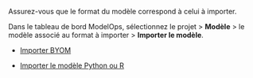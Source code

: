 Assurez-vous que le format du modèle correspond à celui à importer.

Dans le tableau de bord ModelOps, sélectionnez le projet \> **Modèle** \> le modèle associé au format à importer \> **Importer le modèle**.

-   [Importer BYOM](nro1732650484867.md)

-   [Importer le modèle Python ou R](jbg1732650538946.md)
